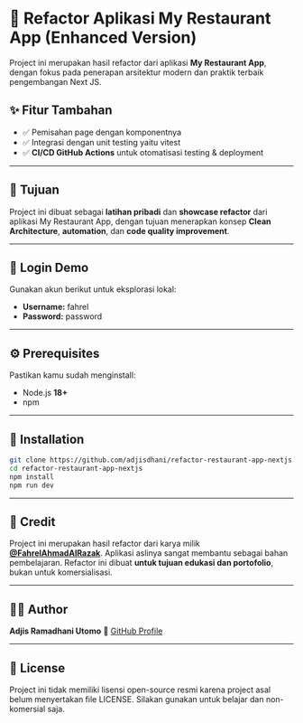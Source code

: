 # 🚀 Refactor Aplikasi My Restaurant App (Enhanced Version)

Project ini merupakan hasil refactor dari aplikasi **My Restaurant App**, dengan fokus pada penerapan arsitektur modern dan praktik terbaik pengembangan Next JS.

## ✨ Fitur Tambahan

* ✅ Pemisahan page dengan komponentnya
* ✅ Integrasi dengan unit testing yaitu vitest
* ✅ **CI/CD GitHub Actions** untuk otomatisasi testing & deployment

---

## 🎯 Tujuan

Project ini dibuat sebagai **latihan pribadi** dan **showcase refactor** dari aplikasi My Restaurant App, dengan tujuan menerapkan konsep **Clean Architecture**, **automation**, dan **code quality improvement**.

---

## 🔐 Login Demo

Gunakan akun berikut untuk eksplorasi lokal:

* **Username:** fahrel
* **Password:** password

---

## ⚙️ Prerequisites

Pastikan kamu sudah menginstall:

* Node.js **18+**
* npm

---

## 🧩 Installation

```bash
git clone https://github.com/adjisdhani/refactor-restaurant-app-nextjs.git
cd refactor-restaurant-app-nextjs
npm install
npm run dev
```

---

## 🙏 Credit

Project ini merupakan hasil refactor dari karya milik **[@FahrelAhmadAlRazak](https://github.com/FahrelAhmadAlRazak/FrontendDevReactjs-FahrelAhmadAlRAzak)**.
Aplikasi aslinya sangat membantu sebagai bahan pembelajaran.
Refactor ini dibuat **untuk tujuan edukasi dan portofolio**, bukan untuk komersialisasi.

---

## 👨‍💻 Author

**Adjis Ramadhani Utomo**
📧 [GitHub Profile](https://github.com/adjisdhani)

---

## 📜 License

Project ini tidak memiliki lisensi open-source resmi karena project asal belum menyertakan file LICENSE. Silakan gunakan untuk belajar dan non-komersial saja.